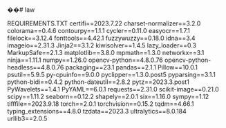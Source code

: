 ��#   l a w 


REQUIREMENTS.TXT 
certifi==2023.7.22
charset-normalizer==3.2.0
colorama==0.4.6
contourpy==1.1.1
cycler==0.11.0
easyocr==1.7.1
filelock==3.12.4
fonttools==4.42.1
fuzzywuzzy==0.18.0
idna==3.4
imageio==2.31.3
Jinja2==3.1.2
kiwisolver==1.4.5
lazy_loader==0.3
MarkupSafe==2.1.3
matplotlib==3.8.0
mpmath==1.3.0
networkx==3.1
ninja==1.11.1
numpy==1.26.0
opencv-python==4.8.0.76
opencv-python-headless==4.8.0.76
packaging==23.1
pandas==2.1.1
Pillow==10.0.1
psutil==5.9.5
py-cpuinfo==9.0.0
pyclipper==1.3.0.post5
pyparsing==3.1.1
python-bidi==0.4.2
python-dateutil==2.8.2
pytz==2023.3.post1
PyWavelets==1.4.1
PyYAML==6.0.1
requests==2.31.0
scikit-image==0.21.0
scipy==1.11.2
seaborn==0.12.2
shapely==2.0.1
six==1.16.0
sympy==1.12
tifffile==2023.9.18
torch==2.0.1
torchvision==0.15.2
tqdm==4.66.1
typing_extensions==4.8.0
tzdata==2023.3
ultralytics==8.0.184
urllib3==2.0.5
